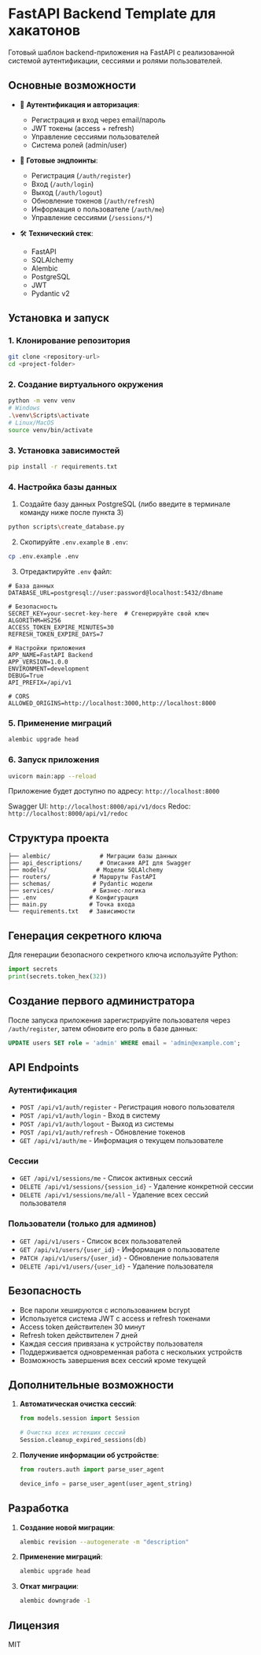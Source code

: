 # FastAPI Backend Template для хакатонов

Готовый шаблон backend-приложения на FastAPI с реализованной системой аутентификации, сессиями и ролями пользователей.

## Основные возможности

- 🔐 **Аутентификация и авторизация**:
  - Регистрация и вход через email/пароль
  - JWT токены (access + refresh)
  - Управление сессиями пользователей
  - Система ролей (admin/user)

- 📝 **Готовые эндпоинты**:
  - Регистрация (`/auth/register`)
  - Вход (`/auth/login`)
  - Выход (`/auth/logout`)
  - Обновление токенов (`/auth/refresh`)
  - Информация о пользователе (`/auth/me`)
  - Управление сессиями (`/sessions/*`)

- 🛠 **Технический стек**:
  - FastAPI
  - SQLAlchemy
  - Alembic
  - PostgreSQL
  - JWT
  - Pydantic v2

## Установка и запуск

### 1. Клонирование репозитория

```bash
git clone <repository-url>
cd <project-folder>
```

### 2. Создание виртуального окружения

```bash
python -m venv venv
# Windows
.\venv\Scripts\activate
# Linux/MacOS
source venv/bin/activate
```

### 3. Установка зависимостей

```bash
pip install -r requirements.txt
```

### 4. Настройка базы данных

1. Создайте базу данных PostgreSQL (либо введите в терминале команду ниже после пункта 3)

```bash
python scripts\create_database.py
```

2. Скопируйте `.env.example` в `.env`:
```bash
cp .env.example .env
```
3. Отредактируйте `.env` файл:
```env
# База данных
DATABASE_URL=postgresql://user:password@localhost:5432/dbname

# Безопасность
SECRET_KEY=your-secret-key-here  # Сгенерируйте свой ключ
ALGORITHM=HS256
ACCESS_TOKEN_EXPIRE_MINUTES=30
REFRESH_TOKEN_EXPIRE_DAYS=7

# Настройки приложения
APP_NAME=FastAPI Backend
APP_VERSION=1.0.0
ENVIRONMENT=development
DEBUG=True
API_PREFIX=/api/v1

# CORS
ALLOWED_ORIGINS=http://localhost:3000,http://localhost:8000
```

### 5. Применение миграций

```bash
alembic upgrade head
```

### 6. Запуск приложения

```bash
uvicorn main:app --reload
```

Приложение будет доступно по адресу: `http://localhost:8000`

Swagger UI: `http://localhost:8000/api/v1/docs`
Redoc: `http://localhost:8000/api/v1/redoc`

## Структура проекта

```
├── alembic/              # Миграции базы данных
├── api_descriptions/     # Описания API для Swagger
├── models/              # Модели SQLAlchemy
├── routers/            # Маршруты FastAPI
├── schemas/            # Pydantic модели
├── services/           # Бизнес-логика
├── .env               # Конфигурация
├── main.py            # Точка входа
└── requirements.txt   # Зависимости
```

## Генерация секретного ключа

Для генерации безопасного секретного ключа используйте Python:

```python
import secrets
print(secrets.token_hex(32))
```

## Создание первого администратора

После запуска приложения зарегистрируйте пользователя через `/auth/register`, затем обновите его роль в базе данных:

```sql
UPDATE users SET role = 'admin' WHERE email = 'admin@example.com';
```

## API Endpoints

### Аутентификация

- `POST /api/v1/auth/register` - Регистрация нового пользователя
- `POST /api/v1/auth/login` - Вход в систему
- `POST /api/v1/auth/logout` - Выход из системы
- `POST /api/v1/auth/refresh` - Обновление токенов
- `GET /api/v1/auth/me` - Информация о текущем пользователе

### Сессии

- `GET /api/v1/sessions/me` - Список активных сессий
- `DELETE /api/v1/sessions/{session_id}` - Удаление конкретной сессии
- `DELETE /api/v1/sessions/me/all` - Удаление всех сессий пользователя

### Пользователи (только для админов)

- `GET /api/v1/users` - Список всех пользователей
- `GET /api/v1/users/{user_id}` - Информация о пользователе
- `PATCH /api/v1/users/{user_id}` - Обновление пользователя
- `DELETE /api/v1/users/{user_id}` - Удаление пользователя

## Безопасность

- Все пароли хешируются с использованием bcrypt
- Используется система JWT с access и refresh токенами
- Access token действителен 30 минут
- Refresh token действителен 7 дней
- Каждая сессия привязана к устройству пользователя
- Поддерживается одновременная работа с нескольких устройств
- Возможность завершения всех сессий кроме текущей

## Дополнительные возможности

1. **Автоматическая очистка сессий**:
   ```python
   from models.session import Session
   
   # Очистка всех истекших сессий
   Session.cleanup_expired_sessions(db)
   ```

2. **Получение информации об устройстве**:
   ```python
   from routers.auth import parse_user_agent
   
   device_info = parse_user_agent(user_agent_string)
   ```

## Разработка

1. **Создание новой миграции**:
   ```bash
   alembic revision --autogenerate -m "description"
   ```

2. **Применение миграций**:
   ```bash
   alembic upgrade head
   ```

3. **Откат миграции**:
   ```bash
   alembic downgrade -1
   ```

## Лицензия

MIT 